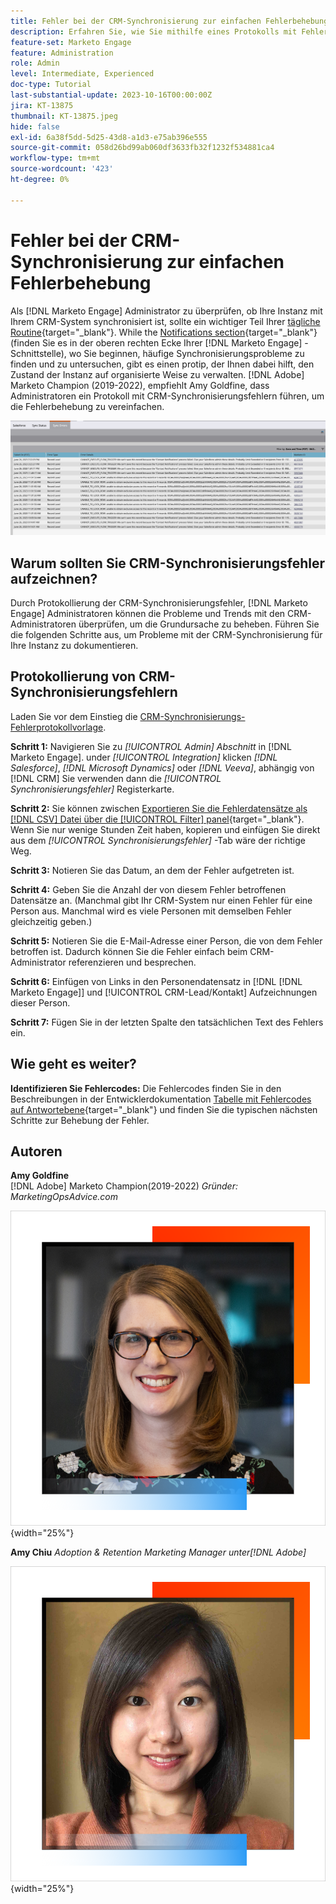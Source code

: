 ```yaml
---
title: Fehler bei der CRM-Synchronisierung zur einfachen Fehlerbehebung
description: Erfahren Sie, wie Sie mithilfe eines Protokolls mit Fehlern bei der CRM-Synchronisierung Probleme bei der CRM-Synchronisierung untersuchen und diese reibungslos ausführen können.
feature-set: Marketo Engage
feature: Administration
role: Admin
level: Intermediate, Experienced
doc-type: Tutorial
last-substantial-update: 2023-10-16T00:00:00Z
jira: KT-13875
thumbnail: KT-13875.jpeg
hide: false
exl-id: 6a38f5dd-5d25-43d8-a1d3-e75ab396e555
source-git-commit: 058d26bd99ab060df3633fb32f1232f534881ca4
workflow-type: tm+mt
source-wordcount: '423'
ht-degree: 0%

---
```


# Fehler bei der CRM-Synchronisierung zur einfachen Fehlerbehebung

Als [!DNL Marketo Engage] Administrator zu überprüfen, ob Ihre Instanz mit Ihrem CRM-System synchronisiert ist, sollte ein wichtiger Teil Ihrer [tägliche Routine](https://nation.marketo.com/t5/champion-program-blogs/my-marketo-morning-routine-tips-for-driving-marketing-operation/ba-p/247508){target="_blank"}. While the [Notifications section](https://experienceleague.adobe.com/docs/marketo/using/product-docs/core-marketo-concepts/miscellaneous/notification-types.html){target="_blank"} (finden Sie es in der oberen rechten Ecke Ihrer [!DNL Marketo Engage] -Schnittstelle), wo Sie beginnen, häufige Synchronisierungsprobleme zu finden und zu untersuchen, gibt es einen protip, der Ihnen dabei hilft, den Zustand der Instanz auf organisierte Weise zu verwalten. [!DNL Adobe] Marketo Champion (2019-2022), empfiehlt Amy Goldfine, dass Administratoren ein Protokoll mit CRM-Synchronisierungsfehlern führen, um die Fehlerbehebung zu vereinfachen.

![Screenshot der Registerkarte &quot;Synchronisierungsfehler&quot;](/help/marketo-tutorial-inherited-instance/_assets/Marketo_Engage_Admin_Salesforce_Sync_Errors_Tab.png)

## Warum sollten Sie CRM-Synchronisierungsfehler aufzeichnen?

Durch Protokollierung der CRM-Synchronisierungsfehler, [!DNL Marketo Engage] Administratoren können die Probleme und Trends mit den CRM-Administratoren überprüfen, um die Grundursache zu beheben. Führen Sie die folgenden Schritte aus, um Probleme mit der CRM-Synchronisierung für Ihre Instanz zu dokumentieren.

## Protokollierung von CRM-Synchronisierungsfehlern

Laden Sie vor dem Einstieg die [CRM-Synchronisierungs-Fehlerprotokollvorlage](/help/marketo-tutorial-inherited-instance/_assets/downloads/Adobe-Marketo-Engage_CRM-Sync-Error-Log-Template.xlsx).

**Schritt 1:** Navigieren Sie zu *[!UICONTROL Admin] Abschnitt* in [!DNL Marketo Engage]. under *[!UICONTROL Integration]* klicken *[!DNL Salesforce]*, *[!DNL Microsoft Dynamics]* oder *[!DNL Veeva]*, abhängig von [!DNL CRM] Sie verwenden dann die *[!UICONTROL Synchronisierungsfehler]* Registerkarte.

**Schritt 2:** Sie können zwischen [Exportieren Sie die Fehlerdatensätze als [!DNL CSV] Datei über die [!UICONTROL Filter] panel](https://experienceleague.adobe.com/docs/marketo/using/product-docs/crm-sync/salesforce-sync/salesforce-sync-errors.html#filter-sync-errors){target="_blank"}. Wenn Sie nur wenige Stunden Zeit haben, kopieren und einfügen Sie direkt aus dem *[!UICONTROL Synchronisierungsfehler]* -Tab wäre der richtige Weg.

**Schritt 3:** Notieren Sie das Datum, an dem der Fehler aufgetreten ist.

**Schritt 4:** Geben Sie die Anzahl der von diesem Fehler betroffenen Datensätze an. (Manchmal gibt Ihr CRM-System nur einen Fehler für eine Person aus. Manchmal wird es viele Personen mit demselben Fehler gleichzeitig geben.)

**Schritt 5:** Notieren Sie die E-Mail-Adresse einer Person, die von dem Fehler betroffen ist. Dadurch können Sie die Fehler einfach beim CRM-Administrator referenzieren und besprechen.

**Schritt 6:** Einfügen von Links in den Personendatensatz in [!DNL [!DNL Marketo Engage]] und [!UICONTROL CRM-Lead/Kontakt] Aufzeichnungen dieser Person.

**Schritt 7:** Fügen Sie in der letzten Spalte den tatsächlichen Text des Fehlers ein.

## Wie geht es weiter?

**Identifizieren Sie Fehlercodes:** Die Fehlercodes finden Sie in den Beschreibungen in der Entwicklerdokumentation [Tabelle mit Fehlercodes auf Antwortebene](https://developers.marketo.com/rest-api/error-codes/#response_level_error_codes){target="_blank"} und finden Sie die typischen nächsten Schritte zur Behebung der Fehler.

## Autoren

**Amy Goldfine**\
[!DNL Adobe] Marketo Champion(2019-2022)
*Gründer: MarketingOpsAdvice.com*

![Amy Goldfine](/help/marketo-tutorial-inherited-instance/_assets/authors/Customer_Author_Amy_Goldfine.png){width="25%"}

**Amy Chiu**
*Adoption &amp; Retention Marketing Manager unter[!DNL Adobe]*

![Amy Chiu](/help/marketo-tutorial-inherited-instance/_assets/authors/Adobe_Author_Amy_Chiu.png){width="25%"}
